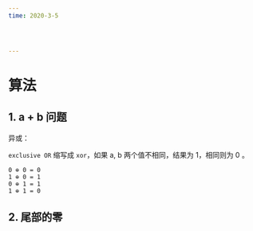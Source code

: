 ```yaml
---
time: 2020-3-5




---
```


# 

# 算法



## 1. a + b 问题

异或：

`exclusive OR` 缩写成 `xor`，如果 a, b 两个值不相同，结果为 1，相同则为 0 。

```
0 ⊕ 0 = 0
1 ⊕ 0 = 1
0 ⊕ 1 = 1
1 ⊕ 1 = 0
```



## 2. 尾部的零


